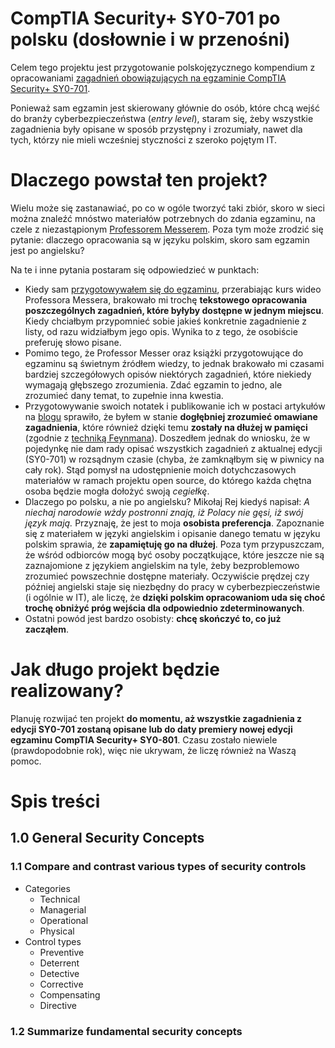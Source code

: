 # CompTIA Security+ SY0-701 po polsku (dosłownie i w przenośni)
Celem tego projektu jest przygotowanie polskojęzycznego kompendium z opracowaniami [zagadnień obowiązujących na egzaminie CompTIA Security+ SY0-701](https://github.com/mieczyk/comptia-security-plus-po-polsku/blob/main/SY0-701-Exam-Objectives.pdf). 

Ponieważ sam egzamin jest skierowany głównie do osób, które chcą wejść do branży cyberbezpieczeństwa (*entry level*), staram się, żeby wszystkie zagadnienia były opisane w sposób przystępny i zrozumiały, nawet dla tych, którzy nie mieli wcześniej styczności z szeroko pojętym IT.
# Dlaczego powstał ten projekt?
Wielu może się zastanawiać, po co w ogóle tworzyć taki zbiór, skoro w sieci można znaleźć mnóstwo materiałów potrzebnych do zdania egzaminu, na czele z niezastąpionym [Professorem Messerem](https://www.professormesser.com/security-plus/sy0-701/sy0-701-video/sy0-701-comptia-security-plus-course/). Poza tym może zrodzić się pytanie: dlaczego opracowania są w języku polskim, skoro sam egzamin jest po angielsku?

Na te i inne pytania postaram się odpowiedzieć w punktach:
- Kiedy sam [przygotowywałem się do egzaminu](https://vilya.pl/wrazenia-z-egzaminu-comptia-security-sy0-601-online/), przerabiając kurs wideo Professora Messera, brakowało mi trochę **tekstowego opracowania poszczególnych zagadnień, które byłyby dostępne w jednym miejscu**. Kiedy chciałbym przypomnieć sobie jakieś konkretnie zagadnienie z listy, od razu widziałbym jego opis. Wynika to z tego, że osobiście preferuję słowo pisane.
- Pomimo tego, że Professor Messer oraz książki przygotowujące do egzaminu są świetnym źródłem wiedzy, to jednak brakowało mi czasami bardziej szczegółowych opisów niektórych zagadnień, które niekiedy wymagają głębszego zrozumienia. Zdać egzamin to jedno, ale zrozumieć dany temat, to zupełnie inna kwestia.
- Przygotowywanie swoich notatek i publikowanie ich w postaci artykułów na [blogu](https://vilya.pl/tag/comptia/) sprawiło, że byłem w stanie **dogłębniej zrozumieć omawiane zagadnienia**, które również dzięki temu **zostały na dłużej w pamięci** (zgodnie z [techniką Feynmana](https://pl.wikipedia.org/wiki/Technika_Feynmana)). Doszedłem jednak do wniosku, że w pojedynkę nie dam rady opisać wszystkich zagadnień z aktualnej edycji (SY0-701) w rozsądnym czasie (chyba, że zamknąłbym się w piwnicy na cały rok). Stąd pomysł na udostępnienie moich dotychczasowych materiałów w ramach projektu open source, do którego każda chętna osoba będzie mogła dołożyć swoją *cegiełkę*.
- Dlaczego po polsku, a nie po angielsku? Mikołaj Rej kiedyś napisał: *A niechaj narodowie wżdy postronni znają, iż Polacy nie gęsi, iż swój język mają.* Przyznaję, że jest to moja **osobista preferencja**. Zapoznanie się z materiałem w języki angielskim i opisanie danego tematu w języku polskim sprawia, że **zapamiętuję go na dłużej**. Poza tym przypuszczam, że wśród odbiorców mogą być osoby początkujące, które jeszcze nie są zaznajomione z językiem angielskim na tyle, żeby bezproblemowo zrozumieć powszechnie dostępne materiały. Oczywiście prędzej czy później angielski staje się niezbędny do pracy w cyberbezpieczeństwie (i ogólnie w IT), ale liczę, że **dzięki polskim opracowaniom uda się choć trochę obniżyć próg wejścia dla odpowiednio zdeterminowanych**.
- Ostatni powód jest bardzo osobisty: **chcę skończyć to, co już zacząłem**.  
# Jak długo projekt będzie realizowany?
Planuję rozwijać ten projekt **do momentu, aż wszystkie zagadnienia z edycji SY0-701 zostaną opisane lub do daty premiery nowej edycji egzaminu CompTIA Security+ SY0-801**. Czasu zostało niewiele (prawdopodobnie rok), więc nie ukrywam, że liczę również na Waszą pomoc.
# Spis treści
## 1.0 General Security Concepts
### 1.1 Compare and contrast various types of security controls
- Categories
	- Technical
	- Managerial
	- Operational
	- Physical
- Control types
	- Preventive
	- Deterrent
	- Detective
	- Corrective
	- Compensating
	- Directive
### 1.2 Summarize fundamental security concepts